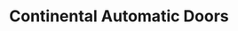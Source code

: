 ---
title: "Continental Automatic Doors"
url: /amarillo/continental-automatic-doors/
shop: doors
---
